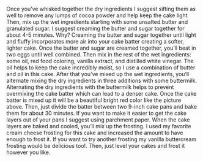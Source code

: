 Once you’ve whisked together the dry ingredients I suggest sifting them as well to remove any lumps of cocoa powder and help keep the cake light Then, mix up the wet ingredients starting with some unsalted butter and granulated sugar. I suggest creaming the butter and sugar together for about 4-5 minutes. Why? Creaming the butter and sugar together until light and fluffy incorporates more air into your cake batter creating a softer, lighter cake. Once the butter and sugar are creamed together, you’ll beat in two eggs until well combined. Then mix in the rest of the wet ingredients: some oil, red food coloring, vanilla extract, and distilled white vinegar. The oil helps to keep the cake incredibly moist, so I use a combination of butter and oil in this cake. After that you’ve mixed up the wet ingredients, you’ll alternate mixing the dry ingredients in three additions with some buttermilk. Alternating the dry ingredients with the buttermilk helps to prevent overmixing the cake batter which can lead to a denser cake. Once the cake batter is mixed up it will be a beautiful bright red color like the picture above. Then, just divide the batter between two 9-inch cake pans and bake them for about 30 minutes. If you want to make it easier to get the cake layers out of your pans I suggest using parchment paper. When the cake layers are baked and cooled, you’ll mix up the frosting. I used my favorite cream cheese frosting for this cake and increased the amount to have enough to frost it. If you want to try another frosting my vanilla buttercream frosting would be delicious too!. Then, just level your cakes and frost it however you like.